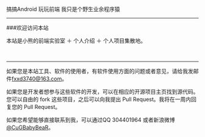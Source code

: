 <div class="slogan-container">
  <span class="slogan">搞搞Android 玩玩前端</span>
  <span class="slogan line2">我只是个野生业余程序猿</span>
</div>
<hr/>

###欢迎访问本站  

本站是小熊的前端实验室 ＋ 个人介绍 ＋ 个人项目集散地。 

&nbsp;  

<hr/>

如果您是本站工具、软件的使用者，有软件使用方面的问题或者意见，请给我发邮件[fxxd3740&#64;163.com][1]。  

如果您是开发者想参与这些软件的开发，可以在相应的开源项目主页找到源代码。您可以自由的 fork 这些项目，之后可以向我提出 Pull Request。我将在一周内回复您的 Pull Request。  

如果您希望能够直接联系到我，可以通过QQ 304401964 或者新浪微博 [@CuGBabyBeaR][2]。  

&nbsp;  

  [1]: mailto:fxxd3740&#64;163.com
  [2]: http://weibo.com/duoz
